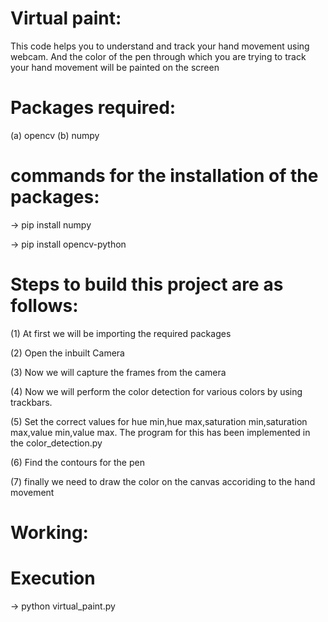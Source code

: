 # Virtual paint:
This code helps you to understand and track your hand movement using webcam. And the color of the pen 
through which you are trying to track your hand movement will be painted on the screen

# Packages required:
(a) opencv
(b) numpy

# commands for the installation of the packages:
-> pip install numpy

-> pip install opencv-python

# Steps to build this project are as follows:
(1) At first we will be importing the required packages

(2) Open the inbuilt Camera

(3) Now we will capture the frames from the camera

(4) Now we will perform the color detection for various colors by using trackbars. 

(5) Set the correct values for hue min,hue max,saturation min,saturation max,value min,value max. The program for this has been implemented in the color_detection.py

(6) Find the contours for the pen

(7) finally we need to draw the color on the canvas accoriding to the hand movement

# Working:

# Execution
-> python virtual_paint.py
